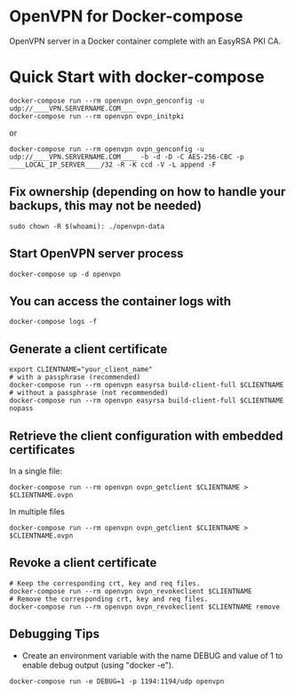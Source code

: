 OpenVPN for Docker-compose
============================

OpenVPN server in a Docker container complete with an EasyRSA PKI CA.

Quick Start with docker-compose
================================

```{.sh}
docker-compose run --rm openvpn ovpn_genconfig -u udp://____VPN.SERVERNAME.COM____
docker-compose run --rm openvpn ovpn_initpki
```

or

```{.sh}
docker-compose run --rm openvpn ovpn_genconfig -u udp://____VPN.SERVERNAME.COM____ -b -d -D -C AES-256-CBC -p ____LOCAL_IP_SERVER____/32 -R -K ccd -V -L append -F
```

Fix ownership (depending on how to handle your backups, this may not be needed)
---------------------------------------------------------------------------------

```{.sh}
sudo chown -R $(whoami): ./openvpn-data
```

Start OpenVPN server process
----------------------------

```{.sh}
docker-compose up -d openvpn
```

You can access the container logs with
--------------------------------------

```{.sh}
docker-compose logs -f
```

Generate a client certificate
-----------------------------

```{.sh}
export CLIENTNAME="your_client_name"
# with a passphrase (recommended)
docker-compose run --rm openvpn easyrsa build-client-full $CLIENTNAME
# without a passphrase (not recommended)
docker-compose run --rm openvpn easyrsa build-client-full $CLIENTNAME nopass
```

Retrieve the client configuration with embedded certificates
------------------------------------------------------------

In a single file:
```{.sh}
docker-compose run --rm openvpn ovpn_getclient $CLIENTNAME > $CLIENTNAME.ovpn
```

In multiple files
```{.sh}
docker-compose run --rm openvpn ovpn_getclient $CLIENTNAME > $CLIENTNAME.ovpn
```

Revoke a client certificate
---------------------------

```{.sh}
# Keep the corresponding crt, key and req files.
docker-compose run --rm openvpn ovpn_revokeclient $CLIENTNAME
# Remove the corresponding crt, key and req files.
docker-compose run --rm openvpn ovpn_revokeclient $CLIENTNAME remove
```

Debugging Tips
--------------

* Create an environment variable with the name DEBUG and value of 1 to enable debug output (using "docker -e").

```{.sh}
docker-compose run -e DEBUG=1 -p 1194:1194/udp openvpn
```
